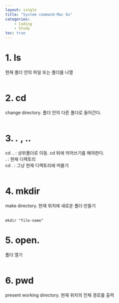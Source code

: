 ```yaml
---
layout: single
title: "System command-Mac Os"
categories: 
    - Coding
    - Study
toc: true
---
```


# 1. ls
현재 폴더 안의 파일 또는 폴더를 나열<br><br>

# 2. cd
change directory. 폴더 안의 다른 폴더로 들어간다.<br><br>

# 3.   *.*   ,  ..
cd .. : 상위폴더로 이동. cd 뒤에 띄어쓰기를 해야한다.<br>
. : 현재 디렉토리<br>
cd . : 그냥 현재 디렉토리에 머물기 <br><br>

# 4. mkdir 
make directory. 현재 위치에 새로운 폴더 만들기 <br><br>
```
mkdir "file-name"
```

# 5. open.
폴더 열기 <br><br>

# 6. pwd
present working directory. 현재 위치의 전체 경로를 출력<br><br>
